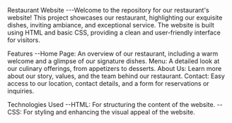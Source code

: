 Restaurant Website
---Welcome to the repository for our restaurant's website! This project showcases our restaurant, highlighting our exquisite dishes, inviting ambiance, and exceptional service. The website is built using HTML and basic CSS, providing a clean and user-friendly interface for visitors.

Features
--Home Page: An overview of our restaurant, including a warm welcome and a glimpse of our signature dishes.
Menu: A detailed look at our culinary offerings, from appetizers to desserts.
About Us: Learn more about our story, values, and the team behind our restaurant.
Contact: Easy access to our location, contact details, and a form for reservations or inquiries.

Technologies Used
--HTML: For structuring the content of the website.
--CSS: For styling and enhancing the visual appeal of the website.
